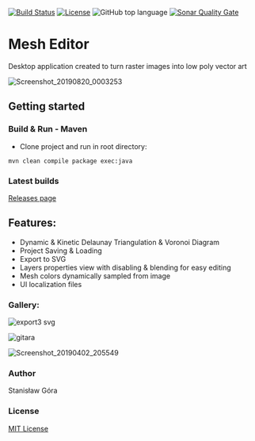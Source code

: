 [![Build Status](https://travis-ci.org/stasgora/mesh-editor.svg?branch=master)](https://travis-ci.org/stasgora/mesh-editor)
[![License](https://img.shields.io/github/license/stasgora/mesh-editor?color=blueviolet)](https://github.com/stasgora/mesh-editor/blob/master/LICENSE)
![GitHub top language](https://img.shields.io/github/languages/top/stasgora/mesh-editor)
[![Sonar Quality Gate](https://img.shields.io/sonar/quality_gate/stasgora.mesh-editor:mesh-editor?server=https%3A%2F%2Fsonarcloud.io)](https://sonarcloud.io/dashboard?id=stasgora.mesh-editor%3Amesh-editor)

# Mesh Editor
Desktop application created to turn raster images into low poly vector art

![Screenshot_20190820_0003253](https://user-images.githubusercontent.com/8643919/63635464-3d0f8500-c663-11e9-868c-a98127023140.png)

## Getting started
### Build & Run - Maven
- Clone project and run in root directory:

```mvn clean compile package exec:java```

### Latest builds
[Releases page](https://github.com/stasgora/mesh-editor/releases)

## Features:
- Dynamic & Kinetic Delaunay Triangulation & Voronoi Diagram
- Project Saving & Loading
- Export to SVG
- Layers properties view with disabling & blending for easy editing
- Mesh colors dynamically sampled from image
- UI localization files

### Gallery:
![export3 svg](https://user-images.githubusercontent.com/8643919/63369690-c469a980-c380-11e9-9220-5324ff78196a.png)

![gitara](https://user-images.githubusercontent.com/8643919/57648388-ad6b2c80-75c5-11e9-9e76-8a9d2710894d.png)

![Screenshot_20190402_205549](https://user-images.githubusercontent.com/8643919/55430569-c0361e80-558e-11e9-8acd-6a80fb15fac1.png)

### Author
Stanisław Góra

### License
[MIT License](http://www.opensource.org/licenses/mit-license.php)
